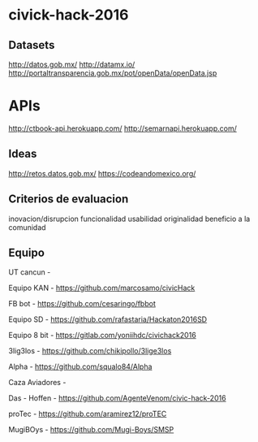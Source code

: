 # civick-hack-2016

## Datasets

http://datos.gob.mx/
http://datamx.io/
http://portaltransparencia.gob.mx/pot/openData/openData.jsp

# APIs
http://ctbook-api.herokuapp.com/
http://semarnapi.herokuapp.com/

## Ideas

http://retos.datos.gob.mx/
https://codeandomexico.org/


## Criterios de evaluacion
inovacion/disrupcion	funcionalidad	usabilidad	originalidad	beneficio a la comunidad

## Equipo

UT cancun - 

Equipo KAN  -   https://github.com/marcosamo/civicHack

FB bot - https://github.com/cesaringo/fbbot

Equipo SD - https://github.com/rafastaria/Hackaton2016SD

Equipo 8 bit - https://gitlab.com/yoniihdc/civichack2016

3lig3los - https://github.com/chikipollo/3lige3los

Alpha - https://github.com/squalo84/Alpha

Caza Aviadores - 	

Das - Hoffen - https://github.com/AgenteVenom/civic-hack-2016

proTec - https://github.com/aramirez12/proTEC

MugiBOys - https://github.com/Mugi-Boys/SMSP